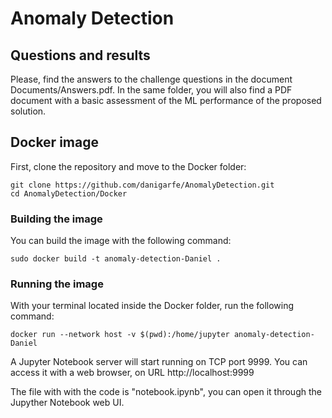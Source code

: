 #  Anomaly Detection

## Questions and results

Please, find the answers to the challenge questions in the document Documents/Answers.pdf. In the same folder, you will also find a PDF document with a basic assessment of the ML performance of the proposed solution. 

## Docker image
First, clone the repository and move to the Docker folder:

    git clone https://github.com/danigarfe/AnomalyDetection.git
    cd AnomalyDetection/Docker

### Building the image
You can build the image with the following command:

    sudo docker build -t anomaly-detection-Daniel .

### Running the image
With your terminal located inside the Docker folder, run the following command:

    docker run --network host -v $(pwd):/home/jupyter anomaly-detection-Daniel
 
 A Jupyter Notebook server will start running on TCP port 9999. You can access it with a web browser, on URL http://localhost:9999

The file with with the code is "notebook.ipynb", you can open it through the Jupyther Notebook web UI. 
